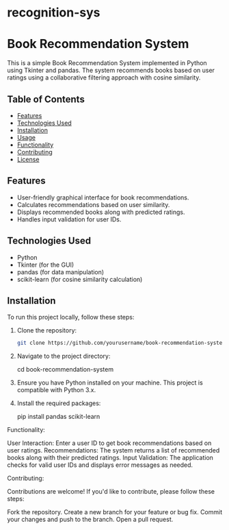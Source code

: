 # recognition-sys
# Book Recommendation System

This is a simple Book Recommendation System implemented in Python using Tkinter and pandas. The system recommends books based on user ratings using a collaborative filtering approach with cosine similarity.

## Table of Contents

- [Features](#features)
- [Technologies Used](#technologies-used)
- [Installation](#installation)
- [Usage](#usage)
- [Functionality](#functionality)
- [Contributing](#contributing)
- [License](#license)

## Features

- User-friendly graphical interface for book recommendations.
- Calculates recommendations based on user similarity.
- Displays recommended books along with predicted ratings.
- Handles input validation for user IDs.

## Technologies Used

- Python
- Tkinter (for the GUI)
- pandas (for data manipulation)
- scikit-learn (for cosine similarity calculation)

## Installation

To run this project locally, follow these steps:

1. Clone the repository:

   ```bash
   git clone https://github.com/yourusername/book-recommendation-system.git
2. Navigate to the project directory:
   
   cd book-recommendation-system

3. Ensure you have Python installed on your machine. This project is compatible with Python 3.x.

4. Install the required packages:

   pip install pandas scikit-learn

Functionality:

User Interaction: Enter a user ID to get book recommendations based on user ratings.
Recommendations: The system returns a list of recommended books along with their predicted ratings.
Input Validation: The application checks for valid user IDs and displays error messages as needed.

Contributing:

Contributions are welcome! If you'd like to contribute, please follow these steps:

Fork the repository.
Create a new branch for your feature or bug fix.
Commit your changes and push to the branch.
Open a pull request.   
